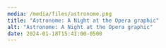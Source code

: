 ```yaml
---
media: /media/files/astronome.png
title: "Astronome: A Night at the Opera graphic"
alt: "Astronome: A Night at the Opera graphic"
date: 2024-01-18T15:41:00-0500
---
```

